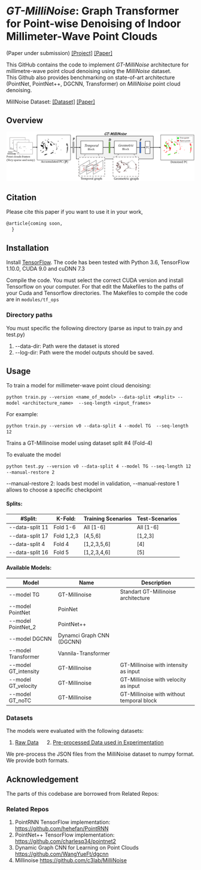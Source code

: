 # _GT-MilliNoise_: Graph Transformer for Point-wise Denoising of Indoor Millimeter-Wave Point Clouds

(Paper under submission) [[Project]]() [[Paper]]() 

This GitHub contains the code to implement  _GT-MilliNoise_ architecture for millimetre-wave point cloud denoising using the _MilliNoise_ dataset.    
This Github also provides benchmarking on state-of-art architecture (PointNet, PointNet++, DGCNN, Transformer) on _MilliNoise_ point cloud denoising.

MillNoise Dataset: [[Dataset]](https://github.com/c3lab/MilliNoise)  [[Paper]](https://dl.acm.org/doi/10.1145/3625468.3652189) 


## Overview
<img src="https://github.com/PedroTavaresGomes/GTMillinoise_placeholder/blob/main/imgs/pipeline.png" scale="0.2">


## Citation
Please cite this paper if you want to use it in your work,

	@article{coming soon,
	  }
## Installation

Install <a href="https://www.tensorflow.org/get_started/os_setup" target="_blank">TensorFlow</a>. The code has been tested with Python 3.6, TensorFlow 1.10.0, CUDA 9.0 and cuDNN 7.3

Compile the code. You must select the correct CUDA version and install Tensorflow on your computer. For that edit the Makefiles to the paths of your Cuda and Tensorflow directories.
The Makefiles to compile the code are in `modules/tf_ops`

### Directory paths
You must specific the following directory (parse as input to train.py and test.py)
1. --data-dir: Path were the dataset is stored
2. --log-dir: Path were the model outputs should be saved.


## Usage 

To train a model for millimeter-wave point cloud denoising:

    python train.py --version <name_of_model> --data-split <#split> --model <architecture_name>  --seq-length <input_frames>

For example:

    python train.py --version v0 --data-split 4 --model TG  --seq-length 12 

Trains a GT-Millinoise model using dataset split #4 (Fold-4)

To evaluate the model

    python test.py --version v0 --data-split 4 --model TG --seq-length 12 --manual-restore 2 

  --manual-restore 2: loads best model in validation, --manual-restore 1 allows to choose a specific checkpoint

#### Splits:
| #Split: | K-Fold: | Training Scenarios | Test-Scenarios    
|---|---|---|---|
| --data-split 11  | Fold 1-6 | All [1-6] | All [1-6] |
| --data-split 17  | Fold 1,2,3 | [4,5,6] | [1,2,3] |
| --data-split 4  | Fold 4 | [1,2,3,5,6] | [4] |
| --data-split 16  | Fold 5 | [1,2,3,4,6] | [5] |

#### Available Models:
| Model | Name | Description |     
|---|---|---|
| --model TG  | GT-Millinoise | Standart GT-Millinoise architecture |
| --model PointNet  | PoinNet | |
| --model PointNet_2  | PointNet++ |  |
| --model DGCNN  | Dynamci Graph CNN (DGCNN) |  |
| --model Transformer  | Vannila-Transformer |  |
| --model GT_intensity  | GT-Millinoise | GT-Millinoise with intensity as input |
| --model GT_velocity  | GT-Millinoise | GT-Millinoise with velocity as input |
| --model GT_noTC  | GT-Millinoise | GT-Millinoise with  without temporal block |



### Datasets
The models were evaluated with the following datasets:
1. [Raw Data](https://github.com/c3lab/MilliNoise) &emsp; 2. [Pre-processed Data used in Experimentation](https://drive.google.com/drive/folders/1VsGyA5BAXvA7Rh-vBG3n2Z6-CFw0Zg75?usp=sharing) &emsp; 

We pre-process the JSON files from the MilliNoise dataset to numpy format. We provide both formats.


## Acknowledgement
The parts of this codebase are borrowed from Related Repos:

### Related Repos
1. PointRNN TensorFlow implementation: https://github.com/hehefan/PointRNN
2. PointNet++ TensorFlow implementation: https://github.com/charlesq34/pointnet2
3. Dynamic Graph CNN for Learning on Point Clouds https://github.com/WangYueFt/dgcnn
4. Millinoise https://github.com/c3lab/MilliNoise

